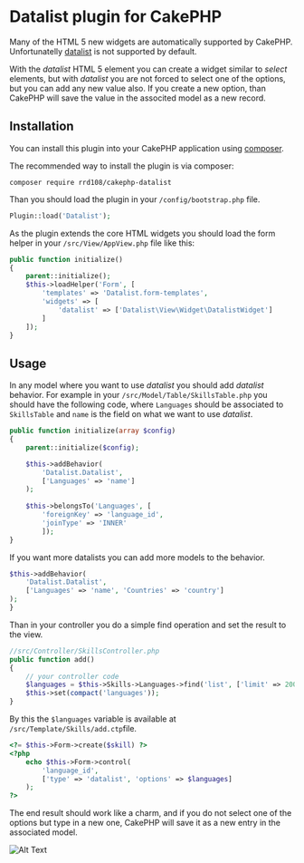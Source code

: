 # Datalist plugin for CakePHP

Many of the HTML 5 new widgets are automatically supported by CakePHP.
Unfortunatelly [datalist](https://developer.mozilla.org/en-US/docs/Web/HTML/Element/datalist) is not supported by default.

With the _datalist_ HTML 5 element you can create a widget similar to _select_ elements, but with _datalist_ you are not forced to select one of the options, but you can add any new value also.
If you create a new option, than CakePHP will save the value in the associted model as a new record.
  

## Installation

You can install this plugin into your CakePHP application using [composer](http://getcomposer.org).

The recommended way to install the plugin is via composer:

```
composer require rrd108/cakephp-datalist
```

Than you should load the plugin in your `/config/bootstrap.php` file.
```php
Plugin::load('Datalist'); 
```

As the plugin extends the core HTML widgets you should load the form helper in your `/src/View/AppView.php` file like this:
```php
public function initialize() 
{ 
    parent::initialize(); 
    $this->loadHelper('Form', [
        'templates' => 'Datalist.form-templates',
        'widgets' => [
            'datalist' => ['Datalist\View\Widget\DatalistWidget']
        ]
    ]);
} 
```

## Usage
    
In any model where you want to use _datalist_ you should add _datalist_ behavior.
For example in your `/src/Model/Table/SkillsTable.php` you should have the following code, where `Languages` should be associated to `SkillsTable` and `name` is the field on what we want to use _datalist_.

```php
public function initialize(array $config)
{
    parent::initialize($config);

    $this->addBehavior(
        'Datalist.Datalist', 
        ['Languages' => 'name']
    );
    
    $this->belongsTo('Languages', [
        'foreignKey' => 'language_id',
        'joinType' => 'INNER'
        ]);
}
```

If you want more datalists you can add more models to the behavior.
```php
$this->addBehavior(
    'Datalist.Datalist', 
    ['Languages' => 'name', 'Countries' => 'country']
);
}
```
Than in your controller you do a simple find operation and set the result to the view.

```php
//src/Controller/SkillsController.php
public function add()
{
    // your controller code
    $languages = $this->Skills->Languages->find('list', ['limit' => 200]);
    $this->set(compact('languages'));
}
```
By this the `$languages` variable is available at `/src/Template/Skills/add.ctp`file.

```php
<?= $this->Form->create($skill) ?>
<?php
    echo $this->Form->control(
        'language_id',
        ['type' => 'datalist', 'options' => $languages]
    );
?>
```
The end result should work like a charm, and if you do not select one of the options 
but type in a new one, CakePHP will save it as a new entry in the associated model.

![Alt Text](http://webmania.cc/static/cakephp/datalist.gif)
